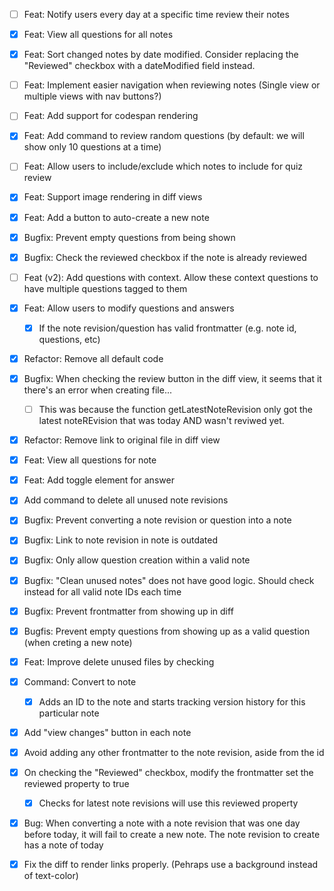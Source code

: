 - [ ] Feat: Notify users every day at a specific time review their notes
- [x] Feat: View all questions for all notes
- [x] Feat: Sort changed notes by date modified. Consider replacing the "Reviewed" checkbox with a dateModified field instead.
- [ ] Feat: Implement easier navigation when reviewing notes (Single view or multiple views with nav buttons?)
- [ ] Feat: Add support for codespan rendering
- [x] Feat: Add command to review random questions (by default: we will show only 10 questions at a time)
- [ ] Feat: Allow users to include/exclude which notes to include for quiz review
- [x] Feat: Support image rendering in diff views
- [x] Feat: Add a button to auto-create a new note
- [x] Bugfix: Prevent empty questions from being shown
- [x] Bugfix: Check the reviewed checkbox if the note is already reviewed
- [ ] Feat (v2): Add questions with context. Allow these context questions to have multiple questions tagged to them
- [x] Feat: Allow users to modify questions and answers
    - [x] If the note revision/question has valid frontmatter (e.g. note id, questions, etc)
- [x] Refactor: Remove all default code
- [x] Bugfix: When checking the review button in the diff view, it seems that it there's an error when creating file...
    - [ ] This was because the function getLatestNoteRevision only got the latest noteREvision that was today AND wasn't reviwed yet. 
- [x] Refactor: Remove link to original file in diff view
- [x] Feat: View all questions for note
- [x] Feat: Add toggle element for answer
- [x] Add command to delete all unused note revisions
- [x] Bugfix: Prevent converting a note revision or question into a note
- [x] Bugfix: Link to note revision in note is outdated
- [x] Bugfix: Only allow question creation within a valid note
- [x] Bugfix: "Clean unused notes" does not have good logic. Should check instead for all valid note IDs each time
- [x] Bugfix: Prevent frontmatter from showing up in diff
- [x] Bugfis: Prevent empty questions from showing up as a valid question (when creting a new note)
- [x] Feat: Improve delete unused files by checking

- [x] Command: Convert to note
    - [x] Adds an ID to the note and starts tracking version history for this particular note
- [x] Add "view changes" button in each note
- [x] Avoid adding any other frontmatter to the note revision, aside from the id
- [x] On checking the "Reviewed" checkbox, modify the frontmatter set the reviewed property to true
    - [x] Checks for latest note revisions will use this reviewed property
- [x] Bug: When converting a note with a note revision that was one day before today, it will fail to create a new note. The note revision to create has a note of today
- [x] Fix the diff to render links properly. (Pehraps use a background instead of text-color)